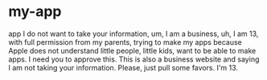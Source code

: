 # my-app
app
I do not want to take your information, um, I am a business, uh, I am 13, with full permission from my parents, trying to make my apps because Apple does not understand little people, little kids, want to be able to make apps. I need you to approve this. This is also a business website and saying I am not taking your information. Please, just pull some favors. I'm 13.
